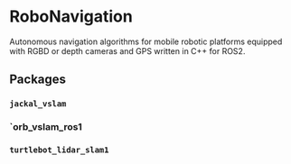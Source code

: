 # RoboNavigation
Autonomous navigation algorithms for mobile robotic platforms equipped with RGBD or depth cameras and GPS written in C++ for ROS2. 
## Packages
### `jackal_vslam`
### `orb_vslam_ros1
### `turtlebot_lidar_slam1`

